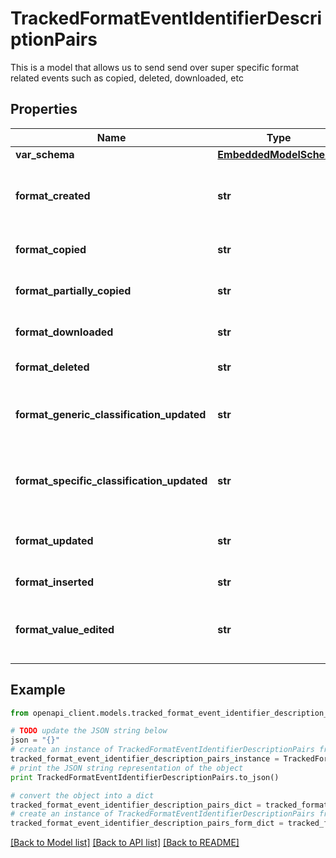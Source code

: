 # TrackedFormatEventIdentifierDescriptionPairs

This is a model that allows us to send send over super specific format related events such as copied, deleted, downloaded, etc

## Properties
Name | Type | Description | Notes
------------ | ------------- | ------------- | -------------
**var_schema** | [**EmbeddedModelSchema**](EmbeddedModelSchema.md) |  | [optional] 
**format_created** | **str** | The key value pair for an asset being created. | [optional] 
**format_copied** | **str** | If a format was copied entirely | [optional] 
**format_partially_copied** | **str** | If a format was copied partially | [optional] 
**format_downloaded** | **str** | If a format was downloaded | [optional] 
**format_deleted** | **str** | If an format was deleted | [optional] 
**format_generic_classification_updated** | **str** | If a generic classification was changed on a format | [optional] 
**format_specific_classification_updated** | **str** | If a specific classification was changed on a format | [optional] 
**format_updated** | **str** | a format was updated, generic update. | [optional] 
**format_inserted** | **str** | a format was inserted | [optional] 
**format_value_edited** | **str** | a format&#39;s value was update ie, the text, etc... | [optional] 

## Example

```python
from openapi_client.models.tracked_format_event_identifier_description_pairs import TrackedFormatEventIdentifierDescriptionPairs

# TODO update the JSON string below
json = "{}"
# create an instance of TrackedFormatEventIdentifierDescriptionPairs from a JSON string
tracked_format_event_identifier_description_pairs_instance = TrackedFormatEventIdentifierDescriptionPairs.from_json(json)
# print the JSON string representation of the object
print TrackedFormatEventIdentifierDescriptionPairs.to_json()

# convert the object into a dict
tracked_format_event_identifier_description_pairs_dict = tracked_format_event_identifier_description_pairs_instance.to_dict()
# create an instance of TrackedFormatEventIdentifierDescriptionPairs from a dict
tracked_format_event_identifier_description_pairs_form_dict = tracked_format_event_identifier_description_pairs.from_dict(tracked_format_event_identifier_description_pairs_dict)
```
[[Back to Model list]](../README.md#documentation-for-models) [[Back to API list]](../README.md#documentation-for-api-endpoints) [[Back to README]](../README.md)


